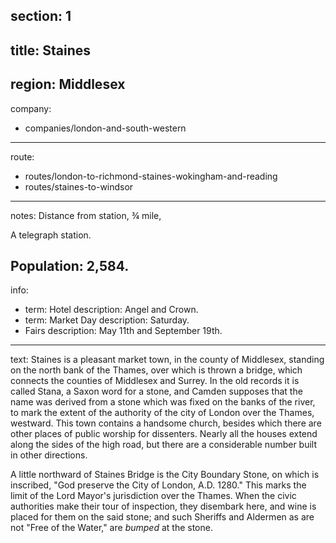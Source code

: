 section: 1
----
title: Staines
----
region: Middlesex
----
company:
- companies/london-and-south-western
----
route:
- routes/london-to-richmond-staines-wokingham-and-reading
- routes/staines-to-windsor
----
notes: Distance from station, ¾ mile,

A telegraph station.

Population: 2,584.
----
info:
- term: Hotel
  description: Angel and Crown.
- term: Market Day
  description: Saturday.
- Fairs
  description: May 11th and September 19th.
----
text: Staines is a pleasant market town, in the county of Middlesex, standing on the north bank of the Thames, over which is thrown a bridge, which connects the counties of Middlesex and Surrey. In the old records it is called Stana, a Saxon word for a stone, and Camden supposes that the name was derived from a stone which was fixed on the banks of the river, to mark the extent of the authority of the city of London over the Thames, westward. This town contains a handsome church, besides which there are other places of public worship for dissenters. Nearly all the houses extend along the sides of the high road, but there are a considerable number built in other directions.

A little northward of Staines Bridge is the City Boundary Stone, on which is inscribed, "God preserve the City of London, A.D. 1280." This marks the limit of the Lord Mayor's jurisdiction over the Thames. When the civic authorities make their tour of inspection, they disembark here, and wine is placed for them on the said stone; and such Sheriffs and Aldermen as are not "Free of the Water," are *bumped* at the stone.
